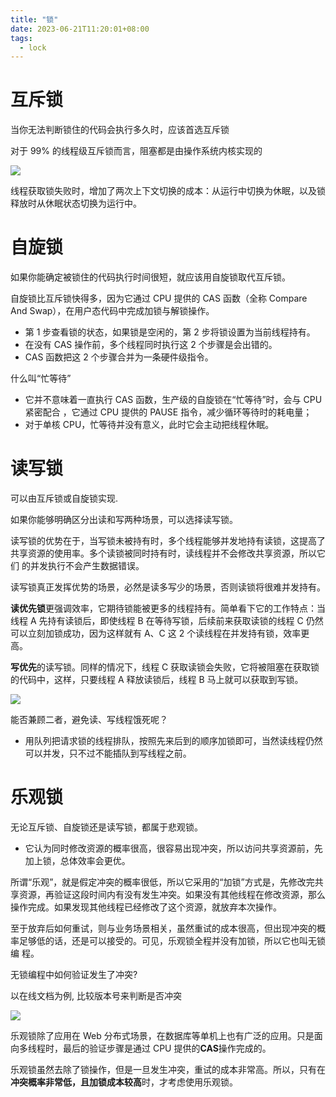 ```yaml
---
title: "锁"
date: 2023-06-21T11:20:01+08:00
tags:
  - lock
---
```


# 互斥锁

当你无法判断锁住的代码会执行多久时，应该首选互斥锁

对于 99% 的线程级互斥锁而言，阻塞都是由操作系统内核实现的

![](https://static001.geekbang.org/resource/image/74/8a/749fc674c55136bd455725b79c9e0c8a.jpg?wh=1198*1144)

线程获取锁失败时，增加了两次上下文切换的成本：从运行中切换为休眠，以及锁释放时从休眠状态切换为运行中。

# 自旋锁

如果你能确定被锁住的代码执行时间很短，就应该用自旋锁取代互斥锁。

自旋锁比互斥锁快得多，因为它通过 CPU 提供的 CAS 函数（全称 Compare And Swap），在用户态代码中完成加锁与解锁操作。

- 第 1 步查看锁的状态，如果锁是空闲的，第 2 步将锁设置为当前线程持有。
- 在没有 CAS 操作前，多个线程同时执行这 2 个步骤是会出错的。
- CAS 函数把这 2 个步骤合并为一条硬件级指令。

什么叫“忙等待”

- 它并不意味着一直执行 CAS 函数，生产级的自旋锁在“忙等待”时，会与 CPU 紧密配合 ，它通过 CPU 提供的 PAUSE 指令，减少循环等待时的耗电量；
- 对于单核 CPU，忙等待并没有意义，此时它会主动把线程休眠。

# 读写锁

可以由互斥锁或自旋锁实现.

如果你能够明确区分出读和写两种场景，可以选择读写锁。

读写锁的优势在于，当写锁未被持有时，多个线程能够并发地持有读锁，这提高了共享资源的使用率。多个读锁被同时持有时，读线程并不会修改共享资源，所以它们
的并发执行不会产生数据错误。

读写锁真正发挥优势的场景，必然是读多写少的场景，否则读锁将很难并发持有。

**读优先锁**更强调效率，它期待锁能被更多的线程持有。简单看下它的工作特点：当线程 A 先持有读锁后，即使线程 B 在等待写锁，后续前来获取读锁的线程 C
仍然可以立刻加锁成功，因为这样就有 A、C 这 2 个读线程在并发持有锁，效率更高。

**写优先**的读写锁。同样的情况下，线程 C 获取读锁会失败，它将被阻塞在获取锁的代码中，这样，只要线程 A 释放读锁后，线程 B 马上就可以获取到写锁。

![](https://static001.geekbang.org/resource/image/7b/c6/7b5f4e4bb3370b89b90c1bf83cb58fc6.jpg?wh=1202*1496)

能否兼顾二者，避免读、写线程饿死呢？

- 用队列把请求锁的线程排队，按照先来后到的顺序加锁即可，当然读线程仍然可以并发，只不过不能插队到写线程之前。

# 乐观锁

无论互斥锁、自旋锁还是读写锁，都属于悲观锁。

- 它认为同时修改资源的概率很高，很容易出现冲突，所以访问共享资源前，先加上锁，总体效率会更优。

所谓“乐观”，就是假定冲突的概率很低，所以它采用的“加锁”方式是，先修改完共享资源，再验证这段时间内有没有发生冲突。如果没有其他线程在修改资源，那么
操作完成。如果发现其他线程已经修改了这个资源，就放弃本次操作。

至于放弃后如何重试，则与业务场景相关，虽然重试的成本很高，但出现冲突的概率足够低的话，还是可以接受的。可见，乐观锁全程并没有加锁，所以它也叫无锁编
程。

无锁编程中如何验证发生了冲突?

以在线文档为例, 比较版本号来判断是否冲突

![](https://static001.geekbang.org/resource/image/1d/f0/1db3bb24d896fabeebf68359384214f0.jpg?wh=1578*1150)

乐观锁除了应用在 Web 分布式场景，在数据库等单机上也有广泛的应用。只是面向多线程时，最后的验证步骤是通过 CPU 提供的**CAS**操作完成的。

乐观锁虽然去除了锁操作，但是一旦发生冲突，重试的成本非常高。所以，只有在**冲突概率非常低，且加锁成本较高**时，才考虑使用乐观锁。
